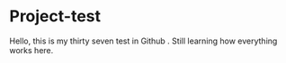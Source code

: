 # Project-test
Hello, this is my thirty seven test in Github . 
Still learning how everything works here.
